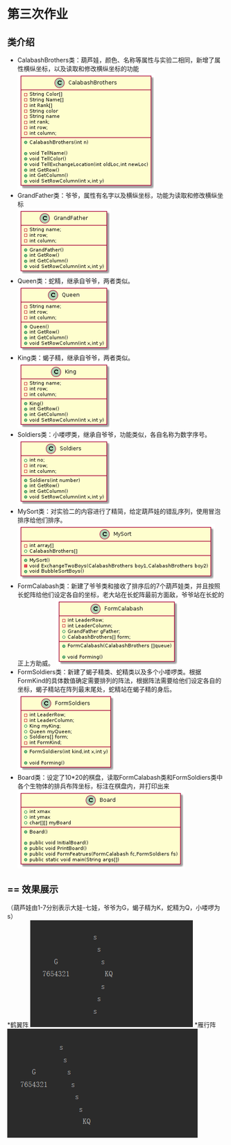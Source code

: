 第三次作业
===
类介绍
----
* CalabashBrothers类：葫芦娃，颜色、名称等属性与实验二相同，新增了属性横纵坐标，以及读取和修改横纵坐标的功能<br>
![](https://github.com/jokerz0624/Pictures/blob/master/images/5.png)
* GrandFather类：爷爷，属性有名字以及横纵坐标，功能为读取和修改横纵坐标<br>
![](https://github.com/jokerz0624/Pictures/blob/master/images/8.png)
* Queen类：蛇精，继承自爷爷，两者类似。
![](https://github.com/jokerz0624/Pictures/blob/master/images/11.png)
* King类：蝎子精，继承自爷爷，两者类似。
![](https://github.com/jokerz0624/Pictures/blob/master/images/9.png)
* Soldiers类：小喽啰类，继承自爷爷，功能类似，各自名称为数字序号。
![](https://github.com/jokerz0624/Pictures/blob/master/images/12.png)
* MySort类：对实验二的内容进行了精简，给定葫芦娃的错乱序列，使用冒泡排序给他们排序。
![](https://github.com/jokerz0624/Pictures/blob/master/images/10.png)
* FormCalabash类：新建了爷爷类和接收了排序后的7个葫芦娃类，并且按照长蛇阵给他们设定各自的坐标，老大站在长蛇阵最前方面敌，爷爷站在长蛇的正上方助威。
![](https://github.com/jokerz0624/Pictures/blob/master/images/6.png)
* FormSoldiers类：新建了蝎子精类、蛇精类以及多个小喽啰类。根据FormKind的具体数值确定需要排列的阵法，根据阵法需要给他们设定各自的坐标，蝎子精站在阵列最末尾处，蛇精站在蝎子精的身后。
![](https://github.com/jokerz0624/Pictures/blob/master/images/7.png)
* Board类：设定了10*20的棋盘，读取FormCalabash类和FormSoldiers类中各个生物体的排兵布阵坐标，标注在棋盘内，并打印出来
![](https://github.com/jokerz0624/Pictures/blob/master/images/4.png)

==
效果展示
---
（葫芦娃由1-7分别表示大娃-七娃，爷爷为G，蝎子精为K，蛇精为Q，小喽啰为s）<br>
*鹤翼阵
![](https://github.com/jokerz0624/Pictures/blob/master/images/1.PNG)
*雁行阵
![](https://github.com/jokerz0624/Pictures/blob/master/images/2.PNG)
